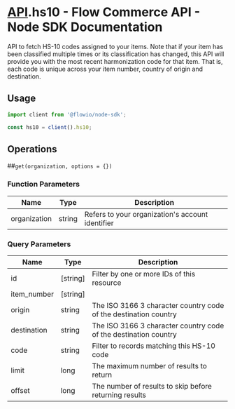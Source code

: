 # [API](README.md).hs10 - Flow Commerce API - Node SDK Documentation

API to fetch HS-10 codes assigned to your items. Note that if your item has been classified multiple times or its classification has changed, this API will provide you with the most recent harmonization code for that item. That is, each code is unique across your item number, country of origin and destination.

## Usage

```JavaScript
import client from '@flowio/node-sdk';

const hs10 = client().hs10;
```

## Operations

##`get(organization, options = {})`

### Function Parameters

| Name  | Type | Description |
| ---- | ---- | ---- |
| organization | string | Refers to your organization&#x27;s account identifier |

### Query Parameters

| Name  | Type | Description |
| ---- | ---- | ---- |
| id | [string] | Filter by one or more IDs of this resource |
| item_number | [string] |  |
| origin | string | The ISO 3166 3 character country code of the destination country |
| destination | string | The ISO 3166 3 character country code of the destination country |
| code | string | Filter to records matching this HS-10 code |
| limit | long | The maximum number of results to return |
| offset | long | The number of results to skip before returning results |

